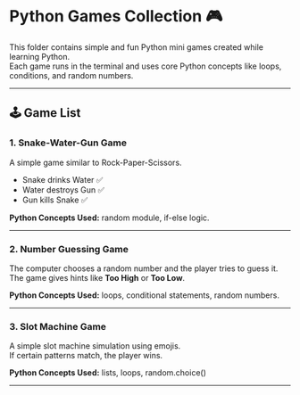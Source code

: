 # Python Games Collection 🎮

This folder contains simple and fun Python mini games created while learning Python.  
Each game runs in the terminal and uses core Python concepts like loops, conditions, and random numbers.

---

## 🕹️ Game List

### 1. Snake-Water-Gun Game
A simple game similar to Rock-Paper-Scissors.  
- Snake drinks Water ✅
- Water destroys Gun ✅
- Gun kills Snake ✅

**Python Concepts Used:** random module, if-else logic.

---

### 2. Number Guessing Game
The computer chooses a random number and the player tries to guess it.  
The game gives hints like **Too High** or **Too Low**.

**Python Concepts Used:** loops, conditional statements, random numbers.

---

### 3. Slot Machine Game
A simple slot machine simulation using emojis.  
If certain patterns match, the player wins.

**Python Concepts Used:** lists, loops, random.choice()

---
